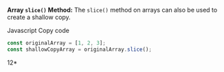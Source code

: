 **Array `slice()` Method:** The `slice()` method on arrays can also be used to create a shallow copy.

Javascript Copy code


```js
const originalArray = [1, 2, 3];
const shallowCopyArray = originalArray.slice();
```










12*